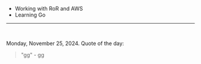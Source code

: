 - Working with RoR and AWS
- Learning Go

---

<br>

<!-- quote_marker -->
Monday, November 25, 2024. Quote of the day:

> "gg" - gg
